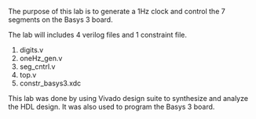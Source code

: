 The purpose of this lab is to generate a 1Hz clock and control the 7 segments on the Basys 3 board. 

The lab will includes 4 verilog files and 1 constraint file.
  1. digits.v
  2. oneHz_gen.v
  3. seg_cntrl.v
  4. top.v
  5. constr_basys3.xdc

This lab was done by using Vivado design suite to synthesize and analyze the HDL design. It was also used to program the Basys 3 board.
